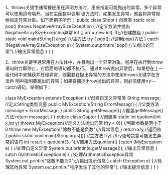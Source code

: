 1、throws关键字通常被应用在声明方法时，用来指定可能抛出的异常。多个异常可以使用逗号隔开。当在主函数中调用
该方法时，如果发生异常，就会将异常抛给指定异常对象。如下面例子所示：
public class Shoot {   创建类
static void pop() throws NegativeArraySizeException {
//定义方法并抛出NegativeArraySizeException异常
int [] arr = new int[-3];//创建数组
}
public static void main(String[] args) {//主方法
try { 
pop(); //调用pop()方法
} catch (NegativeArraySizeException e) {
System.out.println("pop()方法抛出的异常");//输出异常信息
}
}
}


2、throw关键字通常用在方法体中，并且抛出一个异常对象。程序在执行到throw语句时立即停止，它后面的语句都不执行。
通过throw抛出异常后，如果想在上一级代码中来捕获并处理异常，则需要在抛出异常的方法中使用throws关键字在方法声
明中指明要跑出的异常；如果要捕捉throw抛出的异常，则必须使用try—catch语句。举例如下：


class MyException extends Exception { //创建自定义异常类
 String message; //定义String类型变量
 public MyException(String ErrorMessagr) {  //父类方法
       message = ErrorMessagr;
 }
 public String getMessage(){   //覆盖getMessage()方法
  return message;
 }
}
public class Captor { //创建类
static int quotient(int x,int y) throws MyException{//定义方法抛出异常
if(y < 0){  //判断参数是否小于0
         throw new MyException("除数不能是负数");//异常信息
 }
 return x/y;//返回值
 }
public static void main(String args[]){ //主方法
 try{ //try语句包含可能发生异常的语句
                int result = quotient(3,-1);//调用方法quotient()
    }catch (MyException e) { //处理自定义异常
  System.out.println(e.getMessage()); //输出异常信息
  }
    catch (ArithmeticException e) {
                   //处理ArithmeticException异常
  System.out.println("除数不能为0");//输出提示信息
  }
   catch (Exception e) { //处理其他异常
  System.out.println("程序发生了其他的异常");
                  //输出提示信息
  }
 }
}